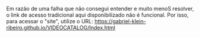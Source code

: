 Em razão de uma falha que não consegui entender e muito menoS resolver, o link de acesso tradicional aqui disponibilizado não é funcional. Por isso, para acessar o "site", utilize o URL: https://gabriel-klein-ribeiro.github.io/VIDEOCATALOG/Index.html
